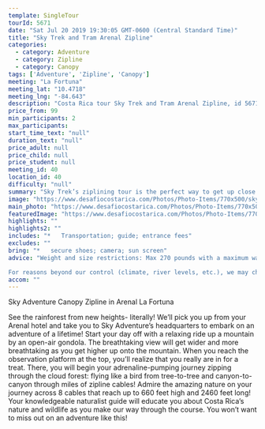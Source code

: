 ```yaml
---
template: SingleTour
tourId: 5671
date: "Sat Jul 20 2019 19:30:05 GMT-0600 (Central Standard Time)"
title: "Sky Trek and Tram Arenal Zipline"
categories: 
  - category: Adventure
  - category: Zipline
  - category: Canopy
tags: ['Adventure', 'Zipline', 'Canopy']
meeting: "La Fortuna"
meeting_lat: "10.4718"
meeting_lng: "-84.643"
description: "Costa Rica tour Sky Trek and Tram Arenal Zipline, id 5671"
price_from: 99
min_participants: 2
max_participants: 
start_time_text: "null"
duration_text: "null"
price_adult: null
price_child: null
price_student: null
meeting_id: 40
location_id: 40
difficulty: "null"
summary: "Sky Trek’s ziplining tour is the perfect way to get up close and personal with the interesting scenery and the breathtaking views that Arenal has to offer! Get lifted high onto a mountain by an open-air gondola to an observation platform where you will witness breathtaking views of the cloud forest! Then get your adrenaline pumping as you begin your journey “zipping” above the rainforest canopy!"
image: "https://www.desafiocostarica.com/Photos/Photo-Items/770x500/sky-adventures-canopy-zipline---arenal-1405960088.jpg"
main_photo: "https://www.desafiocostarica.com/Photos/Photo-Items/770x500/sky-adventures-canopy-zipline---arenal-1405960088.jpg"
featuredImage: "https://www.desafiocostarica.com/Photos/Photo-Items/770x500/sky-adventures-canopy-zipline---arenal-1405960088.jpg"
highlights: ""
highlights2: ""
includes: "*   Transportation; guide; entrance fees"
excludes: ""
bring: "*   secure shoes; camera; sun screen"
advice: "Weight and size restrictions: Max 270 pounds with a maximum waist of 42 inches (120 cm) and maximum thigh of 31.5 inches (80 cm).Have a look at our Adventure Waiver if you have questions about our Costa Rica adventure tour policies.

For reasons beyond our control (climate, river levels, etc.), we may change to a more-suitable tour with an equal or similar adventure-appeal or offer other tour options so you don't miss out on a fun day in Costa Rica. We reserve the right to cancel a trip due to unfavorable conditions & will only run a tour according to our policies. Full refund is given if (on rare occasion) no tour is run. This adventure involves some inherent risk and physical exertion, so you must be in good physical condition!While the recommended weight limit for our canyoneering (rappelling) tour and most zip line tours is 270 lbs (100 kilos) it’s more about waist size than weight as the ropes (canyoneering) and cables (zip lines) are rated for well over 270 lbs but the maximum waist size for the harnesses used for these tours is 42 inches. So if you are a little over 270 lbs but your waist is less than 42 inches you can still do these tours."
accom: ""
---
```

Sky Adventure Canopy Zipline in Arenal La Fortuna

See the rainforest from new heights- literally! We’ll pick you up from your Arenal hotel and take you to Sky Adventure’s headquarters to embark on an adventure of a lifetime! Start your day off with a relaxing ride up a mountain by an open-air gondola. The breathtaking view will get wider and more breathtaking as you get higher up onto the mountain. When you reach the observation platform at the top, you’ll realize that you really are in for a treat. There, you will begin your adrenaline-pumping journey zipping through the cloud forest: flying like a bird from tree-to-tree and canyon-to-canyon through miles of zipline cables! Admire the amazing nature on your journey across 8 cables that reach up to 660 feet high and 2460 feet long! Your knowledgeable naturalist guide will educate you about Costa Rica’s nature and wildlife as you make our way through the course. You won’t want to miss out on an adventure like this!